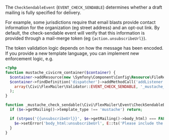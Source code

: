 The `CheckSendableEvent` (`EVENT_CHECK_SENDABLE`) determines whether a draft mailing is fully specified for delivery.

For example, some jurisdictions require that email blasts provide contact
information for the organization (eg street address) and an opt-out link.
By default, the check-sendable event will verify that this information is
provided through a mail-merge token (eg `{action.unsubscribeUrl}`).

The token validation logic depends on how the message has been encoded.  If
you provide a new template language, you can implement new enforcement logic,
e.g.


```php
<?php
function mustache_civicrm_container($container) {
  $container->addResource(new \Symfony\Component\Config\Resource\FileResource(__FILE__));
  $container->findDefinition('dispatcher')->addMethodCall('addListener',
    array(\Civi\FlexMailer\Validator::EVENT_CHECK_SENDABLE, '_mustache_check_sendable')
  );
}

function _mustache_check_sendable(\Civi\FlexMailer\Event\CheckSendableEvent $e) {
  if ($e->getMailing()->template_type !== 'mustache') return;

  if (strpos('{{unsubscribeUrl}}', $e->getMailing()->body_html) === FALSE) {
    $e->setError('body_html:unsubscribeUrl', E::ts('Please include the token {{unsubscribeUrl}}'));
  }
}
```
